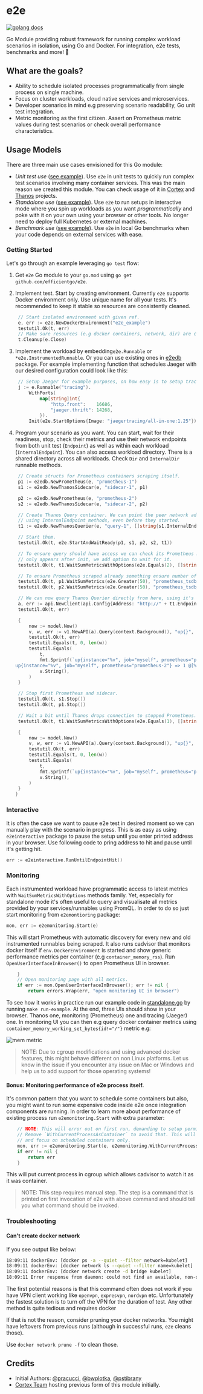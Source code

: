 # e2e

[![golang docs](https://img.shields.io/badge/go.dev-reference-007d9c?logo=go&logoColor=white&style=flat-square)](https://pkg.go.dev/github.com/efficientgo/e2e)

Go Module providing robust framework for running complex workload scenarios in isolation, using Go and Docker. For integration, e2e tests, benchmarks and more! 💪

## What are the goals?

* Ability to schedule isolated processes programmatically from single process on single machine.
* Focus on cluster workloads, cloud native services and microservices.
* Developer scenarios in mind e.g preserving scenario readability, Go unit test integration.
* Metric monitoring as the first citizen. Assert on Prometheus metric values during test scenarios or check overall performance characteristics.

## Usage Models

There are three main use cases envisioned for this Go module:

* *Unit test use* ([see example](examples/thanos/unittest_test.go)). Use `e2e` in unit tests to quickly run complex test scenarios involving many container services. This was the main reason we created this module. You can check usage of it in [Cortex](https://github.com/cortexproject/cortex/tree/main/integration) and [Thanos](https://github.com/thanos-io/thanos/tree/main/test/e2e) projects.
* *Standalone use* ([see example](examples/thanos/standalone.go)). Use `e2e` to run setups in interactive mode where you spin up workloads as you want *programmatically* and poke with it on your own using your browser or other tools. No longer need to deploy full Kubernetes or external machines.
* *Benchmark use* ([see example](examples/thanos/benchmark_test.go)). Use `e2e` in local Go benchmarks when your code depends on external services with ease.

### Getting Started

Let's go through an example leveraging `go test` flow:

1. Get `e2e` Go module to your `go.mod` using `go get github.com/efficientgo/e2e`.
2. Implement test. Start by creating environment. Currently `e2e` supports Docker environment only. Use unique name for all your tests. It's recommended to keep it stable so resources are consistently cleaned.

   ```go mdox-exec="sed -n '22,26p' examples/thanos/unittest_test.go"
   	// Start isolated environment with given ref.
   	e, err := e2e.NewDockerEnvironment("e2e_example")
   	testutil.Ok(t, err)
   	// Make sure resources (e.g docker containers, network, dir) are cleaned.
   	t.Cleanup(e.Close)
   ```

3. Implement the workload by embedding`e2e.Runnable` or `*e2e.InstrumentedRunnable`. Or you can use existing ones in [e2edb](db/) package. For example implementing function that schedules Jaeger with our desired configuration could look like this:

   ```go mdox-exec="sed -n '38,45p' examples/thanos/standalone.go"
   	// Setup Jaeger for example purposes, on how easy is to setup tracing pipeline in e2e framework.
   	j := e.Runnable("tracing").
   		WithPorts(
   			map[string]int{
   				"http.front":    16686,
   				"jaeger.thrift": 14268,
   			}).
   		Init(e2e.StartOptions{Image: "jaegertracing/all-in-one:1.25"})
   ```

4. Program your scenario as you want. You can start, wait for their readiness, stop, check their metrics and use their network endpoints from both unit test (`Endpoint`) as well as within each workload (`InternalEndpoint`). You can also access workload directory. There is a shared directory across all workloads. Check `Dir` and `InternalDir` runnable methods.

   ```go mdox-exec="sed -n '28,86p' examples/thanos/unittest_test.go"
   	// Create structs for Prometheus containers scraping itself.
   	p1 := e2edb.NewPrometheus(e, "prometheus-1")
   	s1 := e2edb.NewThanosSidecar(e, "sidecar-1", p1)

   	p2 := e2edb.NewPrometheus(e, "prometheus-2")
   	s2 := e2edb.NewThanosSidecar(e, "sidecar-2", p2)

   	// Create Thanos Query container. We can point the peer network addresses of both Prometheus instance
   	// using InternalEndpoint methods, even before they started.
   	t1 := e2edb.NewThanosQuerier(e, "query-1", []string{s1.InternalEndpoint("grpc"), s2.InternalEndpoint("grpc")})

   	// Start them.
   	testutil.Ok(t, e2e.StartAndWaitReady(p1, s1, p2, s2, t1))

   	// To ensure query should have access we can check its Prometheus metric using WaitSumMetrics method. Since the metric we are looking for
   	// only appears after init, we add option to wait for it.
   	testutil.Ok(t, t1.WaitSumMetricsWithOptions(e2e.Equals(2), []string{"thanos_store_nodes_grpc_connections"}, e2e.WaitMissingMetrics()))

   	// To ensure Prometheus scraped already something ensure number of scrapes.
   	testutil.Ok(t, p1.WaitSumMetrics(e2e.Greater(50), "prometheus_tsdb_head_samples_appended_total"))
   	testutil.Ok(t, p2.WaitSumMetrics(e2e.Greater(50), "prometheus_tsdb_head_samples_appended_total"))

   	// We can now query Thanos Querier directly from here, using it's host address thanks to Endpoint method.
   	a, err := api.NewClient(api.Config{Address: "http://" + t1.Endpoint("http")})
   	testutil.Ok(t, err)

   	{
        now := model.Now()
        v, w, err := v1.NewAPI(a).Query(context.Background(), "up{}", now.Time())
        testutil.Ok(t, err)
        testutil.Equals(t, 0, len(w))
        testutil.Equals(
            t,
            fmt.Sprintf(`up{instance="%v", job="myself", prometheus="prometheus-1"} => 1 @[%v]
   up{instance="%v", job="myself", prometheus="prometheus-2"} => 1 @[%v]`, p1.InternalEndpoint(e2edb.AccessPortName), now, p2.InternalEndpoint(e2edb.AccessPortName), now),
            v.String(),
        )
   	}

   	// Stop first Prometheus and sidecar.
   	testutil.Ok(t, s1.Stop())
   	testutil.Ok(t, p1.Stop())

   	// Wait a bit until Thanos drops connection to stopped Prometheus.
   	testutil.Ok(t, t1.WaitSumMetricsWithOptions(e2e.Equals(1), []string{"thanos_store_nodes_grpc_connections"}, e2e.WaitMissingMetrics()))

   	{
        now := model.Now()
        v, w, err := v1.NewAPI(a).Query(context.Background(), "up{}", now.Time())
        testutil.Ok(t, err)
        testutil.Equals(t, 0, len(w))
        testutil.Equals(
            t,
            fmt.Sprintf(`up{instance="%v", job="myself", prometheus="prometheus-2"} => 1 @[%v]`, p2.InternalEndpoint(e2edb.AccessPortName), now),
            v.String(),
        )
   	}
   }
   ```

### Interactive

It is often the case we want to pause e2e test in desired moment so we can manually play with the scenario in progress. This is as easy as using `e2einteractive` package to pause the setup until you enter printed address in your browser. Use following code to pring address to hit and pause until it's getting hit.

```go
err := e2einteractive.RunUntilEndpointHit()
```

### Monitoring

Each instrumented workload have programmatic access to latest metrics with `WaitSumMetricsWithOptions` methods family. Yet, especially for standalone mode it's often useful to query and visualisate all metrics provided by your services/runnables using PromQL. In order to do so just start monitoring from `e2emontioring` package:

```go
mon, err := e2emonitoring.Start(e)
```

This will start Prometheus with automatic discovery for every new and old instrumented runnables being scraped. It also runs cadvisor that monitors docker itself if `env.DockerEnvironment` is started and show generic performance metrics per container (e.g `container_memory_rss`). Run `OpenUserInterfaceInBrowser()` to open Prometheus UI in browser.

```go mdox-exec="sed -n '86,89p' examples/thanos/standalone.go"
	}
	// Open monitoring page with all metrics.
	if err := mon.OpenUserInterfaceInBrowser(); err != nil {
		return errors.Wrap(err, "open monitoring UI in browser")
```

To see how it works in practice run our example code in [standalone.go](examples/thanos/standalone.go) by running `make run-example`. At the end, three UIs should show in your browser. Thanos one, monitoring (Prometheus) one and tracing (Jaeger) one. In monitoring UI you can then e.g query docker container metrics using `container_memory_working_set_bytes{id!="/"}` metric e.g:

![mem metric](monitoring.png)

> NOTE: Due to cgroup modifications and using advanced docker features, this might behave different on non Linux platforms. Let us know in the issue if you encounter any issue on Mac or Windows and help us to add support for those operating systems!

#### Bonus: Monitoring performance of e2e process itself.

It's common pattern that you want to schedule some containers but also, you might want to run some expensive code inside e2e once integration components are running. In order to learn more about performance of existing process run `e2emonitoring.Start` with extra parameter:

```go mdox-exec="sed -n '30,36p' examples/thanos/standalone.go"
	// NOTE: This will error out on first run, demanding to setup permissions for cgroups.
	// Remove `WithCurrentProcessAsContainer` to avoid that. This will also descope monitoring current process itself
	// and focus on scheduled containers only.
	mon, err := e2emonitoring.Start(e, e2emonitoring.WithCurrentProcessAsContainer())
	if err != nil {
		return err
	}
```

This will put current process in cgroup which allows cadvisor to watch it as it was container.

> NOTE: This step requires manual step. The step is a command that is printed on first invocation of e2e with above command and should tell you what command should be invoked.

### Troubleshooting

#### Can't create docker network

If you see output like below:

```bash
18:09:11 dockerEnv: [docker ps -a --quiet --filter network=kubelet]
18:09:11 dockerEnv: [docker network ls --quiet --filter name=kubelet]
18:09:11 dockerEnv: [docker network create -d bridge kubelet]
18:09:11 Error response from daemon: could not find an available, non-overlapping IPv4 address pool among the defaults to assign to the network
```

The first potential reasons is that this command often does not work if you have VPN client working like `openvpn`, `expresvpn`, `nordvpn` etc. Unfortunately the fastest solution is to turn off the VPN for the duration of test. Any other method is quite tedious and requires docker

If that is not the reason, consider pruning your docker networks. You might have leftovers from previous runs (although in successful runs, `e2e` cleans those).

Use `docker network prune -f` to clean those.

## Credits

* Initial Authors: [@pracucci](https://github.com/pracucci), [@bwplotka](https://github.com/bwplotka), [@pstibrany](https://github.com/pstibrany)
* [Cortex Team](https://github.com/cortexproject/cortex/tree/f639b1855c9f0c9564113709a6bce2996d151ec7/integration) hosting previous form of this module initially.
